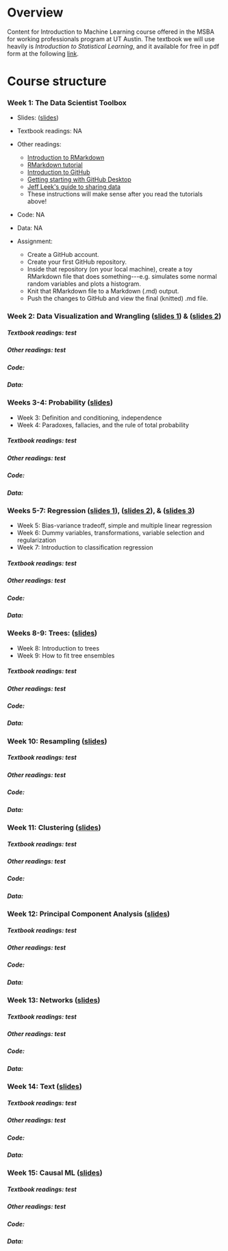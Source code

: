 # Overview
Content for Introduction to Machine Learning course offered in the MSBA for working professionals program at UT Austin.  The textbook we will use heavily is *Introduction to Statistical Learning*, and it available for free in pdf form at the following [link]().

# Course structure

### Week 1: The Data Scientist Toolbox 

- Slides: ([slides](slides/01_datascience_toolbox.pdf))   
- Textbook readings: NA   
- Other readings:
	- [Introduction to RMarkdown](http://rmarkdown.rstudio.com)  
	- [RMarkdown tutorial](https://rmarkdown.rstudio.com/lesson-1.html)  
	- [Introduction to GitHub](https://guides.github.com/activities/hello-world/)   
	- [Getting starting with GitHub Desktop](https://help.github.com/en/desktop/getting-started-with-github-desktop)  
	- [Jeff Leek's guide to sharing data](https://github.com/jtleek/datasharing)     
	- These instructions will make sense after you read the tutorials above!   

- Code: NA       
- Data: NA             
- Assignment:     
	- Create a GitHub account.  
	- Create your first GitHub repository.  
	- Inside that repository (on your local machine), create a toy RMarkdown file that does something---e.g. simulates some normal random variables and plots a histogram.  
	- Knit that RMarkdown file to a Markdown (.md) output.  
	- Push the changes to GitHub and view the final (knitted) .md file.     

### Week 2: Data Visualization and Wrangling ([slides 1](slides/datavis.pdf)) & ([slides 2](slides/wrangling.pdf))

##### Textbook readings: test
##### Other readings:  test
##### Code:
##### Data: 

### Weeks 3-4: Probability ([slides](slides/PRL-probability.pdf))

- Week 3: Definition and conditioning, independence
- Week 4: Paradoxes, fallacies, and the rule of total probability

##### Textbook readings: test
##### Other readings:  test
##### Code:
##### Data: 

### Weeks 5-7: Regression ([slides 1](slides/Sec1_Intro.pdf)), ([slides 2](slides/Sec2_Regression.pdf)), & ([slides 3](slides/naive_bayes_text.pdf))

- Week 5: Bias-variance tradeoff, simple and multiple linear regression
- Week 6: Dummy variables, transformations, variable selection and regularization
- Week 7: Introduction to classification regression

##### Textbook readings: test
##### Other readings:  test
##### Code:
##### Data: 

### Weeks  8-9: Trees: ([slides](slides/Sec4_Trees.pdf))

- Week 8: Introduction to trees
- Week 9: How to fit tree ensembles

##### Textbook readings: test
##### Other readings:  test
##### Code:
##### Data: 

### Week 10: Resampling ([slides](slides/bootstrap_STA380.pdf))

##### Textbook readings: test
##### Other readings:  test
##### Code:
##### Data: 

### Week 11: Clustering ([slides](slides/05-clustering.pdf))

##### Textbook readings: test
##### Other readings:  test
##### Code:
##### Data: 

### Week 12: Principal Component Analysis ([slides](slides/06-PCA.pdf))

##### Textbook readings: test
##### Other readings:  test
##### Code:
##### Data: 

### Week 13: Networks ([slides](slides/Networks.pdf))

##### Textbook readings: test
##### Other readings:  test
##### Code:
##### Data: 

### Week 14: Text ([slides](slides/text_intro.pdf))

##### Textbook readings: test
##### Other readings:  test
##### Code:
##### Data: 

### Week 15: Causal ML ([slides](slides/causalML.pdf))

##### Textbook readings: test
##### Other readings:  test
##### Code:
##### Data: 
